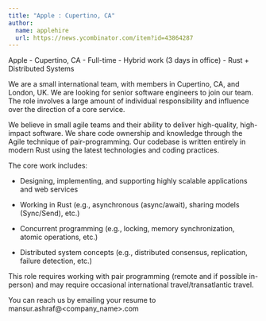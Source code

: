 ```yaml
---
title: "Apple : Cupertino, CA"
author:
  name: applehire
  url: https://news.ycombinator.com/item?id=43864287
---
```

Apple - Cupertino, CA - Full-time - Hybrid work (3 days in office) - Rust + Distributed Systems

We are a small international team, with members in Cupertino, CA, and London, UK. We are looking for senior software engineers to join our team. The role involves a large amount of individual responsibility and influence over the direction of a core service.

We believe in small agile teams and their ability to deliver high-quality, high-impact software. We share code ownership and knowledge through the Agile technique of pair-programming. Our codebase is written entirely in modern Rust using the latest technologies and coding practices.

The core work includes:

* Designing, implementing, and supporting highly scalable applications and web services

* Working in Rust (e.g., asynchronous (async&#x2F;await), sharing models (Sync&#x2F;Send), etc.)

* Concurrent programming (e.g., locking, memory synchronization, atomic operations, etc.)

* Distributed system concepts (e.g., distributed consensus, replication, failure detection, etc.)

This role requires working with pair programming (remote and if possible in-person) and may require occasional international travel&#x2F;transatlantic travel.

You can reach us by emailing your resume to mansur.ashraf@&lt;company_name&gt;.com
<JobApplication />
